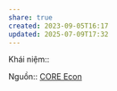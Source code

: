 ```yaml
---
share: true
created: 2023-09-05T16:17
updated: 2025-07-09T17:32
---
```

Khái niệm:: 

Nguồn:: [CORE Econ](../../%CE%9E%20Ngu%E1%BB%93n/CORE%20Econ.md)
